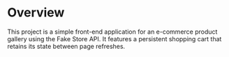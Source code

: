 # Overview
This project is a simple front-end application for an e-commerce product gallery using the Fake Store API. It features a persistent shopping cart that retains its state between page refreshes.
 
